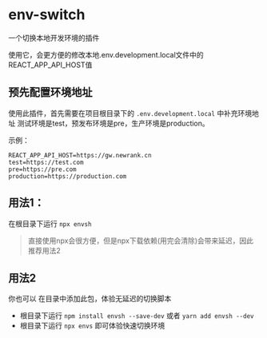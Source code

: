 # env-switch
一个切换本地开发环境的插件

使用它，会更方便的修改本地.env.development.local文件中的REACT_APP_API_HOST值

## 预先配置环境地址
使用此插件，首先需要在项目根目录下的 `.env.development.local` 中补充环境地址
测试环境是test，预发布环境是pre，生产环境是production。

示例：
~~~
REACT_APP_API_HOST=https://gw.newrank.cn
test=https://test.com
pre=https://pre.com
production=https://production.com
~~~

## 用法1：
在根目录下运行 `npx envsh`

> 直接使用npx会很方便，但是npx下载依赖(用完会清除)会带来延迟，因此推荐用法2
## 用法2
你也可以 在目录中添加此包，体验无延迟的切换脚本
* 根目录下运行 `npm install envsh --save-dev` 或者 `yarn add envsh --dev` 
* 根目录下运行 `npx envs` 即可体验快速切换环境
